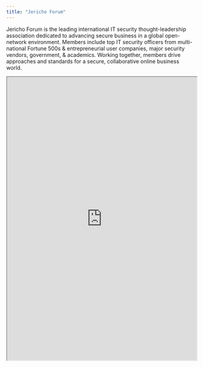 ```yaml
---
title: "Jericho Forum"
---
```


Jericho Forum is the leading international IT security thought-leadership association dedicated to advancing secure business in a global open-network environment. Members include top IT security officers from multi-national Fortune 500s & entrepreneurial user companies, major security vendors, government, & academics. Working together, members drive approaches and standards for a secure, collaborative online business world.

<iframe height="750" width="100%" src="https://ewelton.github.io/ktest/wiki.html#Jericho%20Forum"></iframe>
